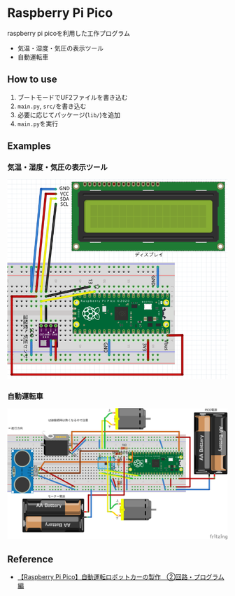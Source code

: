 # Raspberry Pi Pico
raspberry pi picoを利用した工作プログラム

- 気温・湿度・気圧の表示ツール
- 自動運転車

## How to use
1. ブートモードでUF2ファイルを書き込む
2. `main.py`, `src/`を書き込む
3. 必要に応じてパッケージ(`lib/`)を追加
4. `main.py`を実行

## Examples
### 気温・湿度・気圧の表示ツール
![気温・湿度・気圧の表示ツール](./examples/display_weather_information.png)

### 自動運転車
![自動運転車](./examples/self-driving_car.png)

## Reference
- [【Raspberry Pi Pico】自動運転ロボットカーの製作　②回路・プログラム編](https://hellobreak.net/raspberry-pi-pico-auto-robot-car2/)
